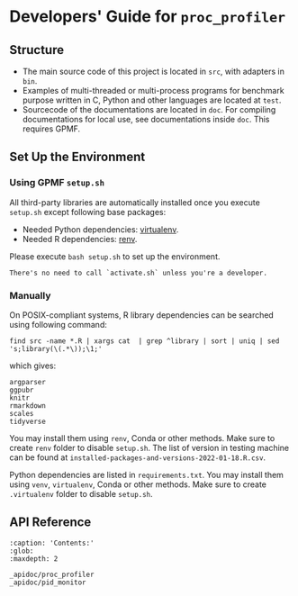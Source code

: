 # Developers' Guide for `proc_profiler`

## Structure

- The main source code of this project is located in `src`, with adapters in `bin`.
- Examples of multi-threaded or multi-process programs for benchmark purpose written in C, Python and other languages are located at `test`.
- Sourcecode of the documentations are located in `doc`. For compiling documentations for local use, see documentations inside `doc`. This requires GPMF.

## Set Up the Environment


### Using GPMF `setup.sh`

All third-party libraries are automatically installed once you execute `setup.sh` except following base packages:

- Needed Python dependencies: [virtualenv](https://pypi.org/project/virtualenv/).
- Needed R dependencies: [renv](https://rstudio.github.io/renv/).

Please execute `bash setup.sh` to set up the environment.

```{note}
There's no need to call `activate.sh` unless you're a developer.
```

### Manually

On POSIX-compliant systems, R library dependencies can be searched using following command:

```shell
find src -name *.R | xargs cat  | grep ^library | sort | uniq | sed 's;library(\(.*\));\1;'
```

which gives:

```text
argparser
ggpubr
knitr
rmarkdown
scales
tidyverse
```

You may install them using `renv`, Conda or other methods. Make sure to create `renv` folder to disable `setup.sh`. The list of version in testing machine can be found at `installed-packages-and-versions-2022-01-18.R.csv`.

Python dependencies are listed in `requirements.txt`. You may install them using `venv`, `virtualenv`, Conda or other methods. Make sure to create `.virtualenv` folder to disable `setup.sh`. 

## API Reference

```{toctree}
:caption: 'Contents:'
:glob:
:maxdepth: 2

_apidoc/proc_profiler
_apidoc/pid_monitor
```

